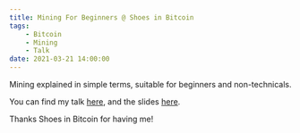 ```yaml
---
title: Mining For Beginners @ Shoes in Bitcoin
tags:
    - Bitcoin
    - Mining
    - Talk
date: 2021-03-21 14:00:00
---
```


Mining explained in simple terms, suitable for beginners and non-technicals.

You can find my talk [here](https://www.youtube.com/watch?v=5faiV4xq4fY), and the slides [here](https://slides.com/danielabrozzoni/mining-for-beginners).

Thanks Shoes in Bitcoin for having me!

<!--more-->
